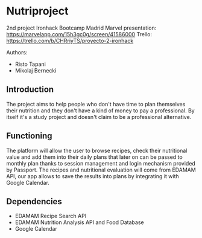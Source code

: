 # Nutriproject
2nd project Ironhack Bootcamp Madrid
Marvel presentation: https://marvelapp.com/15h3gc0g/screen/41586000
Trello: https://trello.com/b/CHRriyTS/proyecto-2-ironhack

Authors: 
  * Risto Tapani 
  * Mikolaj Bernecki
  
## Introduction
The project aims to help people who don't have time to plan themselves their nutrition and they don't have a kind of money to pay a professional. By itself it's a study project and doesn't claim to be a professional alternative.

## Functioning
The platform will allow the user to browse recipes, check their nutritional value and add them into their daily plans that later on can be passed to monthly plan thanks to session management and login mechanism provided by Passport. The recipes and nutritional evaluation will come from EDAMAM API, our app allows to save the results into plans by integrating it with Google Calendar.

## Dependencies
- EDAMAM Recipe Search API
- EDAMAM Nutrition Analysis API and Food Database
- Google Calendar
